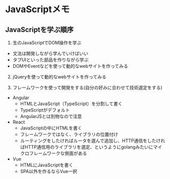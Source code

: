 # JavaScriptメモ

## JavaScriptを学ぶ順序
1. 生のJavaScriptでDOM操作を学ぶ
  - 文法は開発しながら学んでいけばいい
  - タブUIといった部品を作りながら学ぶ
  - DOMやEventなどを使って動的なwebサイトを作ってみる

2. jQueryを使って動的なwebサイトを作ってみる

3. フレームワークを使って開発をする(自分の好みに合わせて技術選定をする)
  - Angular
    - HTMLとJavaScript（TypeScript）を分割して書く
    - TypeScriptがデフォルト
    - AngularJSとは別物なので注意
  - React
    - JavaScriptの中にHTMLを書く
    - フレームワークではなく、ライブラリの位置付け
    - ルーティングをしたければルータを選んで追加し、HTTP通信をしたければHTTP通信用のライブラリを選定、というようにgolangみたいにマイクロフレームワークな側面がある
  - Vue
    - HTMLにJavaScriptを書く
    - SPA以外を作るならVue一択
